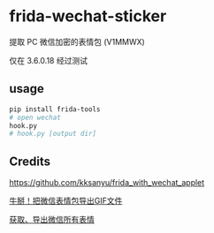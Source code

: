 # frida-wechat-sticker

提取 PC 微信加密的表情包 (V1MMWX)

仅在 3.6.0.18 经过测试



## usage

```bash
pip install frida-tools
# open wechat
hook.py
# hook.py [output dir]
```



## Credits

<https://github.com/kksanyu/frida_with_wechat_applet>

[牛掰！把微信表情包导出GIF文件](https://jishuin.proginn.com/p/763bfbd35068)

[获取、导出微信所有表情](https://blog.csdn.net/qq_43572067/article/details/100062493)
